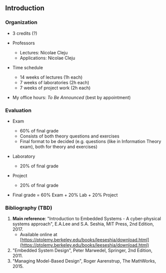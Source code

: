 ## Introduction

### Organization

- 3 credits (?)
- Professors
    - Lectures: Nicolae Cleju
    - Applications: Nicolae Cleju

- Time schedule
    - 14 weeks of lectures (1h each)
    - 7 weeks of laboratories (2h each)
    - 7 weeks of project work (2h each)

- My office hours: *To Be Announced* (best by appointment)


### Evaluation

- Exam
    - 60% of final grade
    - Consists of both theory questions and exercises
    - Final format to be decided (e.g. questions (like in Information Theory exam), both for theory and exercises)

- Laboratory
    - 20% of final grade

- Project
    - 20% of final grade


- Final grade = 60% Exam + 20% Lab + 20% Project


### Bibliography (TBD)

1. **Main reference**: "Introduction to Embedded Systems - A cyber-physical systems approach", E.A.Lee and S.A. Seshia, MIT Press, 2nd Edition, 2017.
   - Available online at [https://ptolemy.berkeley.edu/books/leeseshia/download.html](https://ptolemy.berkeley.edu/books/leeseshia/download.html)
1. "Embedded System Design", Peter Marwedel, Springer, 2nd Edition, 2011.
2. "Managing Model-Based Design", Roger Aarenstrup, The MathWorks, 2015.
